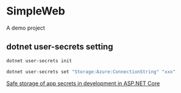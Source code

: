 # SimpleWeb

A demo project

## dotnet user-secrets setting

``` bash
dotnet user-secrets init

dotnet user-secrets set "Storage:Azure:ConnectionString" "xxx"
```

[Safe storage of app secrets in development in ASP.NET Core](https://docs.microsoft.com/en-us/aspnet/core/security/app-secrets)